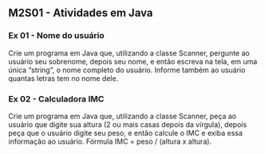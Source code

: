 ## M2S01 - Atividades em Java

### Ex 01 - Nome do usuário

Crie um programa em Java que, utilizando a classe Scanner, pergunte ao usuário seu sobrenome, depois seu nome, e então escreva na tela, em uma única “string”, o nome completo do usuário. Informe também ao usuário quantas letras tem no nome dele.

### Ex 02 - Calculadora IMC

Crie um programa em Java que, utilizando a classe Scanner, peça ao usuário que digite sua altura (2 ou mais casas depois da vírgula), depois peça que o usuário digite seu peso, e então calcule o IMC e exiba essa informação ao usuário. Fórmula IMC = peso / (altura x altura).

